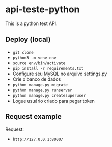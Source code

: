 # api-teste-python

This is a python test API.

## Deploy (local)

- `git clone`
- `python3 -m venv env`
- `source env/bin/activate`
- `pip install -r requirements.txt`
- Configure seu MySQL no arquivo settings.py
- Crie o banco de dados
- `python manage.py migrate`
- `python manage.py runserver`
- `python manage.py createsuperuser`
- Logue usuário criado para pegar token

## Request example

Request:

- `http://127.0.0.1:8000/`